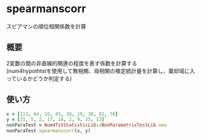 spearmanscorr
=============
スピアマンの順位相関係数を計算

## 概要

2変数の間の非直線的関連の程度を表す係数を計算する  
(num4hypothtstを使用して無相関、母相関の検定統計量を計算し、棄却域に入っているかどうか判定する)  

## 使い方

```ruby
x = [113, 64, 16, 45, 28, 19, 30, 82, 76]
y = [31, 5, 2, 17, 18, 2, 9, 25, 13]
nonParaTest = Num4TstStatisticLib::NonParametrixTestLib.new
nonParaTest.spearmanscorr(x, y)
```


